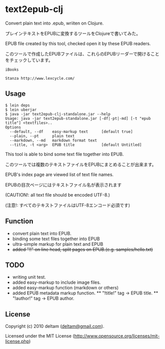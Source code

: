 # text2epub-clj

Convert plain text into .epub, wriiten on Clojure.

プレインテキストをEPUBに変換するツールをClojureで書いてみた。


EPUB file created by this tool, checked open it by these EPUB readers.

このツールで作成したEPUBファイルは、これらのEPUBリーダーで開けることをチェックしています。

    iBooks 

    Stanza http://www.lexcycle.com/


## Usage

    $ lein deps
    $ lein uberjar
    $ java -jar text2epub-clj-standalone.jar --help
    Usage: java -jar text2epub-standalone.jar [-df|-pt|-md] [-t "epub title"] <textfiles>..
    Options
      --default, --df    easy-markup text      [default true]
      --plain, --pt      plain text
      --markdown, --md   markdown format text
      --title, -t <arg>  EPUB title            [default Untitled]


This tool is able to bind some text file together into EPUB.

このツールでは複数のテキストファイルをEPUBにまとめることが出来ます。


EPUB's index page are viewed list of text file names.

EPUBの目次ページにはテキストファイル名が表示されます


(CAUTION!: all text file should be encoded UTF-8.)

(注意!: すべてのテキストファイルはUTF-8エンコード必須です)


## Function
* convert plain text into EPUB.
* binding some text files together into EPUB
* ultra-simple markup for plain text and EPUB
* <s>added "!!" on line head, split pages on EPUB.(e.g. samples/hello.txt)</s>


## TODO

* writing unit test.
* added easy-markup to include image files.
* added easy-markup function (markdown or others)
* added EPUB metadata markup function.
** "!title!" tag -> EPUB title.
** "!author!" tag -> EPUB author.

## License

Copyright (c) 2010 deltam (deltam@gmail.com).

Licensed under the MIT License (http://www.opensource.org/licenses/mit-license.php)
